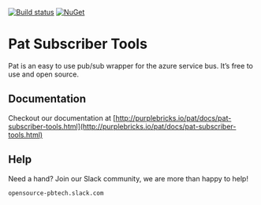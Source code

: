 [![Build status](https://ci.appveyor.com/api/projects/status/2l8rylk32jvd82xm?svg=true)](https://ci.appveyor.com/project/ilivewithian/pat-subscriber-tools)
 [![NuGet](https://img.shields.io/nuget/v/Pat.Subscriber.Tools.svg)](https://www.nuget.org/packages/Pat.Subscriber.Tools/)


# Pat Subscriber Tools

Pat is an easy to use pub/sub wrapper for the azure service bus. It’s free to use and open source.

## Documentation

Checkout our documentation at [http://purplebricks.io/pat/docs/pat-subscriber-tools.html](http://purplebricks.io/pat/docs/pat-subscriber-tools.html)

## Help

Need a hand? Join our Slack community, we are more than happy to help!

`opensource-pbtech.slack.com`